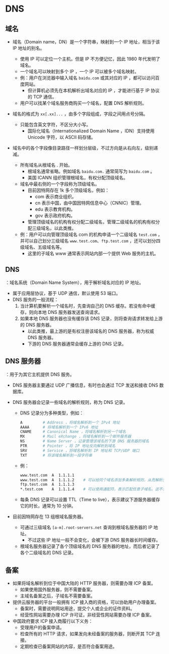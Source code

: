# DNS

## 域名

- 域名（Domain name，DN）是一个字符串，映射到一个 IP 地址，相当于该 IP 地址的别名。
  - 使用 IP 可以定位一个主机，但是 IP 不方便记忆，因此 1980 年代发明了域名。
  - 一个域名可以映射到多个 IP ，一个 IP 可以被多个域名映射。
  - 例：用户在浏览器中输入域名 `baidu.com` 或其对应的 IP ，都可以访问百度网站。
    - 但计算机必须先在本机解析出域名对应的 IP ，才能进行基于 IP 协议的 TCP 通信。
  - 用户可以找某个域名服务商购买一个域名，配置 DNS 解析规则。

- 域名的格式为 `xx[.xx]...` ，由多个字段组成，字段之间用点号分隔。
  - 只能包含英文字符，不区分大小写。
    - 国际化域名（Internationalized Domain Name ，IDN）支持使用 Unicode 字符，以 ASCII 码存储。

- 域名中的各个字段像目录路径一样划分层级，不过方向是从右向左，级别递减。
  - 所有域名从根域名 . 开始。
    - 根域名通常省略。例如域名 `baidu.com.` 通常简写为 `baidu.com` 。
    - 美国 ICANN 组织管理根域名，有权分配顶级域名。
  - 域名中最右侧的一个字段称为顶级域名。
    - 目前因特网存在 1k 多个顶级域名，例如：
      - com 表示商业组织。
      - cn 表示中国，由中国因特网信息中心（CNNIC）管理。
      - edu 表示教育机构。
      - gov 表示政府机构。
    - 管理顶级域名的机构有权分配二级域名，管理二级域名的机构有权分配三级域名，以此类推。
  - 例：用户可以向管理顶级域名 com 的机构申请一个二级域名 `test.com` ，并可以自己划分三级域名 `www.test.com`、`ftp.test.com` ，还可以划分四级域名、五级域名等。
    - 这里的子域名 www 通常表示网站内部一个提供 Web 服务的主机。

## DNS

：域名系统（Domain Name System），用于解析域名对应的 IP 地址。
- 属于应用层协议，基于 UDP 通信，默认使用 53 端口。
- DNS 服务的一般流程：
  1. 当计算机要解析一个域名时，先查询自己的 DNS 缓存。若没有命中缓存，则向本地 DNS 服务器发送查询请求。
  2. 如果本地 DNS 服务器也没有缓存该 DNS 记录，则将查询请求转发给上游的 DNS 服务器。
      - 以此类推，最上游的是有权注册该域名的 DNS 服务器，称为权威 DNS 服务器。
      - 下游的 DNS 服务器通常会缓存上游的 DNS 记录。

## DNS 服务器

：用于为其它主机提供 DNS 服务。
- DNS 服务器主要通过 UDP 广播信息，有时也会通过 TCP 发送和接收 DNS 数据库。
- DNS 服务器会记录一些域名的解析规则，称为 DNS 记录。
  - DNS 记录分为多种类型，例如：
    ```sh
    A         # Address ，将域名解析到一个 IPv4 地址
    AAAA      # 将域名解析到一个 IPv6 地址
    CNAME     # Canonical Name ，将域名解析到另一个域名
    MX        # Mail eXchange ，将域名解析到一个邮件服务器
    NS        # Name Server ，记录管理该域名的下游 DNS 服务器的域名
    PTR       # Pointer ，将 IP 地址反向解析到域名
    SRV       # Service ，将域名解析到 IP 地址和 TCP/UDP 端口
    TXT       # 将该域名解析到一段字符串
    ```
  - 例：
    ```sh
    www.test.com  A  1.1.1.1
    www.test.com  A  1.1.1.2    # 可以给同个域名添加多条解析规则，从而解析到多个 IP 地址，根据权重随机生效
    ftp.test.com  A  1.1.1.3
    *.test.com    A  1.1.1.4    # 可以使用通配符，表示匹配任意子域名。这不会匹配主域名 test.com
    ```
  - 每条 DNS 记录可以设置 TTL（Time to live），表示建议下游服务器缓存它的时长，通常为 10 分钟。

- 目前因特网存在 13 组根域名服务器。
  - 可通过三级域名 `[a-m].root-servers.net` 查询到根域名服务器的 IP 地址。
    - 不过这些 IP 地址一般不会变化，会被下游 DNS 服务器长时间缓存。
  - 根域名服务器记录了各个顶级域名的 DNS 服务器的地址，而后者记录了各个二级域名的 DNS 记录。

## 备案

- 如果将域名解析到位于中国大陆的 HTTP 服务器，则需要办理 ICP 备案。
  - 如果使用国外服务器，则不需要备案。
  - 主域名备案之后，子域名不需要备案。
- 提供云服务器的平台一般拥有 ICP 接入商的资格，可以协助用户办理备案。
  - 备案时，需要说明网站用途，提交个人或企业的证件资料。
  - 经营性网站需要办理 ICP 许可证，非经营性网站需要办理 ICP 备案。
- 中国政府要求 ICP 接入商履行以下义务：
  - 受理用户的备案申请。
  - 检查所有的 HTTP 请求，如果发向未经备案的服务器，则断开其 TCP 连接。
  - 定期检查已备案网站的内容，是否符合备案用途。
